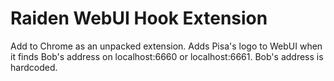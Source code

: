 # Raiden WebUI Hook Extension

Add to Chrome as an unpacked extension. Adds Pisa's logo to WebUI when it finds Bob's address on localhost:6660 or localhost:6661.
Bob's address is hardcoded.
